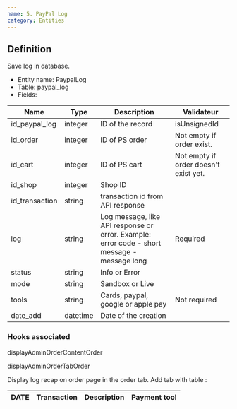 ```yaml
---
name: 5. PayPal Log
category: Entities
---
```


## Definition
Save log in database.

* Entity name: PaypalLog
* Table: paypal_log
* Fields:

|Name|Type|Description|Validateur|
|------|------|------|------|
|id_paypal_log|integer|ID of the record|isUnsignedId|
|id_order|integer|ID of PS order|Not empty if order exist.|
|id_cart|integer|ID of PS cart|Not empty if order doesn't exist yet.|
|id_shop|integer|Shop ID||
|id_transaction|string|transaction id from API response||
|log|string|Log message, like API response or error. Example: error code - short message - message long|Required |
|status|string|Info or Error||
|mode|string|Sandbox or Live||
|tools|string|Cards, paypal, google or apple pay|Not required|
|date_add|datetime|Date of the creation||

### Hooks associated

displayAdminOrderContentOrder

displayAdminOrderTabOrder

Display log recap on order page in the order tab. 
Add tab with table :

|DATE|Transaction|Description|Payment tool|
|------|------|------|------|

